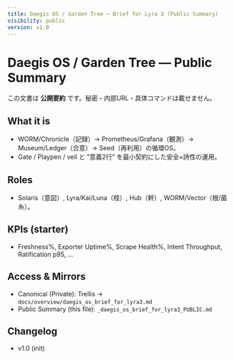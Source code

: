 ```yaml
---
title: Daegis OS / Garden Tree — Brief for Lyra 3 (Public Summary)
visibility: public
version: v1.0
---
```


# Daegis OS / Garden Tree — Public Summary

この文書は **公開要約** です。秘密・内部URL・具体コマンドは載せません。

## What it is
- WORM/Chronicle（記録）→ Prometheus/Grafana（観測）→ Museum/Ledger（合意）→ Seed（再利用）の循環OS。
- Gate / Playpen / veil と “意義2行” を最小契約にした安全×詩性の運用。

## Roles
- Solaris（意図）, Lyra/Kai/Luna（枝）, Hub（幹）, WORM/Vector（根/菌糸）。

## KPIs (starter)
- Freshness%, Exporter Uptime%, Scrape Health%, Intent Throughput, Ratification p95, …

## Access & Mirrors
- Canonical (Private): Trellis → `docs/overview/daegis_os_brief_for_lyra3.md`
- Public Summary (this file): `_daegis_os_brief_for_lyra3_PUBLIC.md`

## Changelog
- v1.0 (init)
